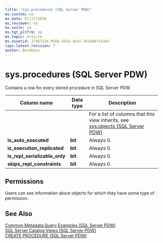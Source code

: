 ```yaml
---
title: "sys.procedures (SQL Server PDW)"
ms.custom: na
ms.date: 07/27/2016
ms.reviewer: na
ms.suite: na
ms.tgt_pltfrm: na
ms.topic: article
ms.assetid: 2746713e-956b-4d2e-a5af-261ddbfc63ef
caps.latest.revision: 7
author: BarbKess
---
```

# sys.procedures (SQL Server PDW)
Contains a row for every stored procedure in SQL Server PDW.  
  
|Column name|Data type|Description|  
|---------------|-------------|---------------|  
|**<Columns inherited from sys.objects>**||For a list of columns that this view inherits, see [sys.objects &#40;SQL Server PDW&#41;](../../mpp/sqlpdw/sys-objects-sql-server-pdw.md)|  
|**is_auto_executed**|**bit**|Always 0.|  
|**is_execution_replicated**|**bit**|Always 0.|  
|**is_repl_serializable_only**|**bit**|Always 0.|  
|**skips_repl_constraints**|**bit**|Always 0.|  
  
## Permissions  
Users can see information about objects for which they have some type of permission.  
  
## See Also  
[Common Metadata Query Examples &#40;SQL Server PDW&#41;](../../mpp/sqlpdw/common-metadata-query-examples-sql-server-pdw.md)  
[SQL Server Catalog Views &#40;SQL Server PDW&#41;](../../mpp/sqlpdw/sql-server-catalog-views-sql-server-pdw.md)  
[CREATE PROCEDURE &#40;SQL Server PDW&#41;](../../mpp/sqlpdw/create-procedure-sql-server-pdw.md)  
  

